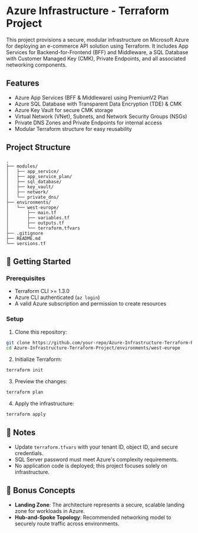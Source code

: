 # Azure Infrastructure - Terraform Project

This project provisions a secure, modular infrastructure on Microsoft Azure for deploying an e-commerce API solution using Terraform. It includes App Services for Backend-for-Frontend (BFF) and Middleware, a SQL Database with Customer Managed Key (CMK), Private Endpoints, and all associated networking components.

## Features

- Azure App Services (BFF & Middleware) using PremiumV2 Plan
- Azure SQL Database with Transparent Data Encryption (TDE) & CMK
- Azure Key Vault for secure CMK storage
- Virtual Network (VNet), Subnets, and Network Security Groups (NSGs)
- Private DNS Zones and Private Endpoints for internal access
- Modular Terraform structure for easy reusability

## Project Structure

```
.
├── modules/
│   ├── app_service/
│   ├── app_service_plan/
│   ├── sql_database/
│   ├── key_vault/
│   ├── network/
│   └── private_dns/
├── environments/
│   └── west-europe/
│       ├── main.tf
│       ├── variables.tf
│       ├── outputs.tf
│       └── terraform.tfvars
├── .gitignore
├── README.md
└── versions.tf
```

## 🚀 Getting Started

### Prerequisites

- Terraform CLI >= 1.3.0
- Azure CLI authenticated (`az login`)
- A valid Azure subscription and permission to create resources

### Setup

1. Clone this repository:
```bash
git clone https://github.com/your-repo/Azure-Infrastructure-Terraform-Project
cd Azure-Infrastructure-Terraform-Project/environments/west-europe
```

2. Initialize Terraform:
```bash
terraform init
```

3. Preview the changes:
```bash
terraform plan
```

4. Apply the infrastructure:
```bash
terraform apply
```

## 📌 Notes

- Update `terraform.tfvars` with your tenant ID, object ID, and secure credentials.
- SQL Server password must meet Azure's complexity requirements.
- No application code is deployed; this project focuses solely on infrastructure.

## 🧠 Bonus Concepts

- **Landing Zone**: The architecture represents a secure, scalable landing zone for workloads in Azure.
- **Hub-and-Spoke Topology**: Recommended networking model to securely route traffic across environments.